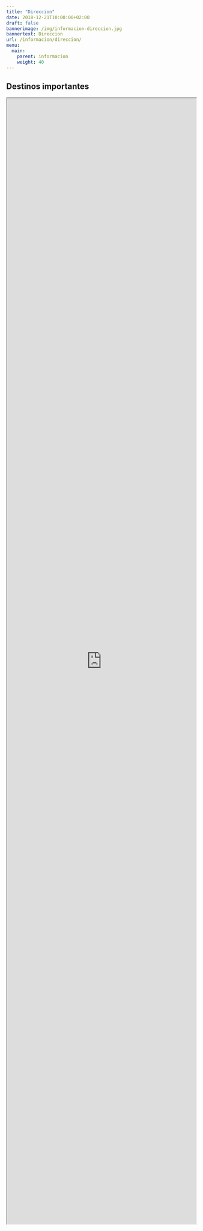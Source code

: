 ```yaml
---
title: "Direccion"
date: 2018-12-21T10:00:00+02:00
draft: false
bannerimage: /img/informacion-direccion.jpg
bannertext: Direccion
url: /informacion/direccion/
menu:
  main:
    parent: informacion
    weight: 40
---
```


<h2>Destinos importantes</h2>

<iframe style="width:100%; height:75vh" src="https://www.google.com/maps/d/embed?mid=1VxdKLEPRSKJ9bfk0cHYAPC0KgZjOabha" allowfullscreen></iframe>
